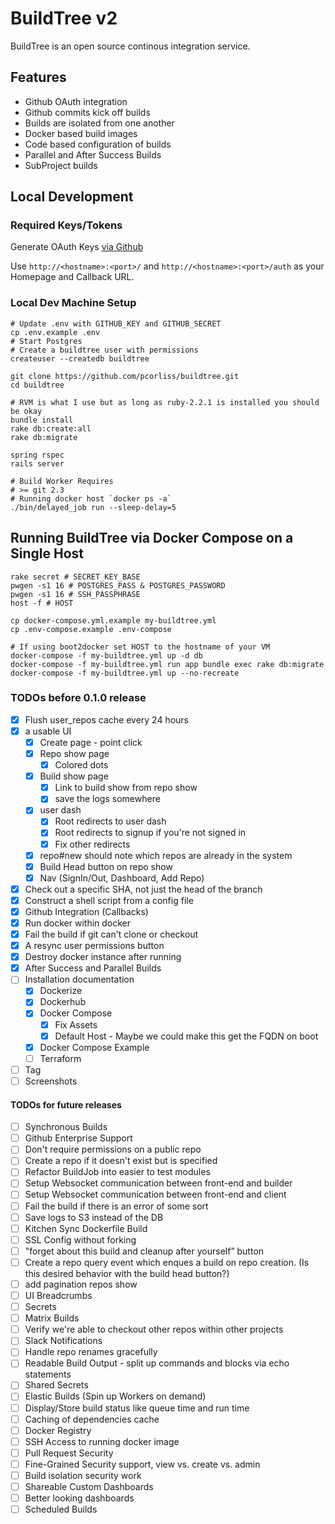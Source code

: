 # BuildTree v2

BuildTree is an open source continous integration service.

## Features

* Github OAuth integration
* Github commits kick off builds
* Builds are isolated from one another
* Docker based build images
* Code based configuration of builds
* Parallel and After Success Builds
* SubProject builds

## Local Development

### Required Keys/Tokens

Generate OAuth Keys [via Github](https://github.com/settings/applications/new)

Use `http://<hostname>:<port>/` and `http://<hostname>:<port>/auth` as
your Homepage and Callback URL.

### Local Dev Machine Setup

```
# Update .env with GITHUB_KEY and GITHUB_SECRET
cp .env.example .env
# Start Postgres
# Create a buildtree user with permissions
createuser --createdb buildtree

git clone https://github.com/pcorliss/buildtree.git
cd buildtree

# RVM is what I use but as long as ruby-2.2.1 is installed you should be okay
bundle install
rake db:create:all
rake db:migrate

spring rspec
rails server

# Build Worker Requires
# >= git 2.3
# Running docker host `docker ps -a`
./bin/delayed_job run --sleep-delay=5
```

## Running BuildTree via Docker Compose on a Single Host

```
rake secret # SECRET_KEY_BASE
pwgen -s1 16 # POSTGRES_PASS & POSTGRES_PASSWORD
pwgen -s1 16 # SSH_PASSPHRASE
host -f # HOST

cp docker-compose.yml.example my-buildtree.yml
cp .env-compose.example .env-compose

# If using boot2docker set HOST to the hostname of your VM
docker-compose -f my-buildtree.yml up -d db
docker-compose -f my-buildtree.yml run app bundle exec rake db:migrate
docker-compose -f my-buildtree.yml up --no-recreate
```

### TODOs before 0.1.0 release
- [x] Flush user_repos cache every 24 hours
- [x] a usable UI
  - [x] Create page - point click
  - [x] Repo show page
    - [x] Colored dots
  - [x] Build show page
    - [x] Link to build show from repo show
    - [x] save the logs somewhere
  - [x] user dash
    - [x] Root redirects to user dash
    - [x] Root redirects to signup if you're not signed in
    - [x] Fix other redirects
  - [x] repo#new should note which repos are already in the system
  - [x] Build Head button on repo show
  - [x] Nav (SignIn/Out, Dashboard, Add Repo)
- [x] Check out a specific SHA, not just the head of the branch
- [x] Construct a shell script from a config file
- [x] Github Integration (Callbacks)
- [x] Run docker within docker
- [x] Fail the build if git can't clone or checkout
- [x] A resync user permissions button
- [x] Destroy docker instance after running
- [x] After Success and Parallel Builds
- [ ] Installation documentation
  - [x] Dockerize
  - [x] Dockerhub
  - [x] Docker Compose
    - [x] Fix Assets
    - [x] Default Host - Maybe we could make this get the FQDN on boot
  - [x] Docker Compose Example
  - [ ] Terraform
- [ ] Tag
- [ ] Screenshots

#### TODOs for future releases
- [ ] Synchronous Builds
- [ ] Github Enterprise Support
- [ ] Don't require permissions on a public repo
- [ ] Create a repo if it doesn't exist but is specified
- [ ] Refactor BuildJob into easier to test modules
- [ ] Setup Websocket communication between front-end and builder
- [ ] Setup Websocket communication between front-end and client
- [ ] Fail the build if there is an error of some sort
- [ ] Save logs to S3 instead of the DB
- [ ] Kitchen Sync Dockerfile Build
- [ ] SSL Config without forking
- [ ] "forget about this build and cleanup after yourself” button
- [ ] Create a repo query event which enques a build on repo creation. (Is this desired behavior with the build head button?)
- [ ] add pagination repos show
- [ ] UI Breadcrumbs
- [ ] Secrets
- [ ] Matrix Builds
- [ ] Verify we're able to checkout other repos within other projects
- [ ] Slack Notifications
- [ ] Handle repo renames gracefully
- [ ] Readable Build Output - split up commands and blocks via echo
  statements
- [ ] Shared Secrets
- [ ] Elastic Builds (Spin up Workers on demand)
- [ ] Display/Store build status like queue time and run time
- [ ] Caching of dependencies cache
- [ ] Docker Registry
- [ ] SSH Access to running docker image
- [ ] Pull Request Security
- [ ] Fine-Grained Security support, view vs. create vs. admin
- [ ] Build isolation security work
- [ ] Shareable Custom Dashboards
- [ ] Better looking dashboards
- [ ] Scheduled Builds
